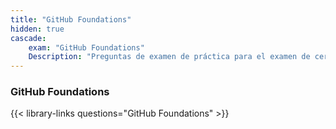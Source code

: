 ```yaml
---
title: "GitHub Foundations"
hidden: true
cascade:
    exam: "GitHub Foundations"
    Description: "Preguntas de examen de práctica para el examen de certificación de GitHub Foundations."
---
```


### GitHub Foundations

{{< library-links questions="GitHub Foundations" >}}
